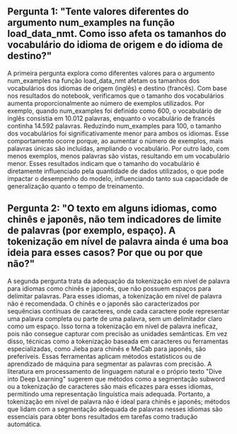 ## Pergunta 1: "Tente valores diferentes do argumento num_examples na função load_data_nmt. Como isso afeta os tamanhos do vocabulário do idioma de origem e do idioma de destino?"

A primeira pergunta explora como diferentes valores para o argumento num_examples na função load_data_nmt afetam os tamanhos dos vocabulários dos idiomas de origem (inglês) e destino (francês). Com base nos resultados do notebook, verificamos que o tamanho dos vocabulários aumenta proporcionalmente ao número de exemplos utilizados. Por exemplo, quando num_examples foi definido como 600, o vocabulário de inglês consistia em 10.012 palavras, enquanto o vocabulário de francês continha 14.592 palavras. Reduzindo num_examples para 100, o tamanho dos vocabulários foi significativamente menor para ambos os idiomas. Esse comportamento ocorre porque, ao aumentar o número de exemplos, mais palavras únicas são incluídas, ampliando o vocabulário. Por outro lado, com menos exemplos, menos palavras são vistas, resultando em um vocabulário menor. Esses resultados indicam que o tamanho do vocabulário é diretamente influenciado pela quantidade de dados utilizados, o que pode impactar o desempenho do modelo, influenciando tanto sua capacidade de generalização quanto o tempo de treinamento.

## Pergunta 2: "O texto em alguns idiomas, como chinês e japonês, não tem indicadores de limite de palavras (por exemplo, espaço). A tokenização em nível de palavra ainda é uma boa ideia para esses casos? Por que ou por que não?"

A segunda pergunta trata da adequação da tokenização em nível de palavra para idiomas como chinês e japonês, que não possuem espaços para delimitar palavras. Para esses idiomas, a tokenização em nível de palavra não é recomendada. O chinês e o japonês são caracterizados por sequências contínuas de caracteres, onde cada caractere pode representar uma palavra completa ou parte de uma palavra, sem um delimitador claro como um espaço. Isso torna a tokenização em nível de palavra ineficaz, pois não consegue capturar com precisão as unidades semânticas. Em vez disso, técnicas como a tokenização baseada em caracteres ou ferramentas especializadas, como Jieba para chinês e MeCab para japonês, são preferíveis. Essas ferramentas aplicam métodos estatísticos ou de aprendizado de máquina para segmentar as palavras com precisão. A literatura em processamento de linguagem natural e o próprio texto "Dive into Deep Learning" sugerem que métodos como a segmentação subword ou a tokenização de caracteres são mais eficazes para esses idiomas, permitindo uma representação linguística mais adequada. Portanto, a tokenização em nível de palavra não é ideal para chinês e japonês; métodos que lidam com a segmentação adequada de palavras nesses idiomas são essenciais para obter bons resultados em tarefas como tradução automática.


